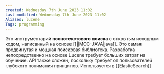 ```yaml
---
created: Wednesday 7th June 2023 11:02
Last modified: Wednesday 7th June 2023 11:02
Aliases: lucene
Tags: programming
---
```


Это инструментарий **полнотекстового поиска** с открытым исходным кодом, написанный на основе [[📙MOC-JAVA|java]]. Это самая продвинутая и мощная поисковая библиотека. Разработка непосредственно на основе Lucene требует больших затрат на обучение. API также сложен, поскольку требует от пользователей глубокого понимания принципов.
Используется в [[ElasticSearch]]
